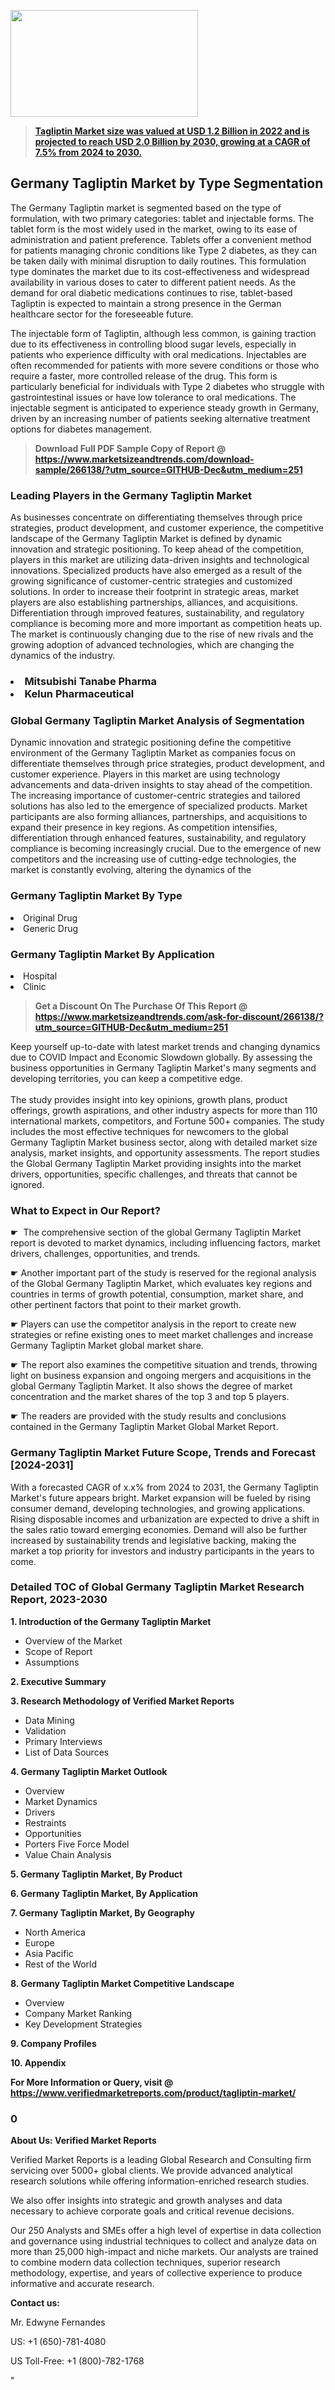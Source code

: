 <p><img class="alignnone size-medium wp-image-20088" src="https://ffe5etoiles.com/wp-content/uploads/2024/12/MST1-300x171.png" alt="" width="300" height="171" /></p><blockquote id="" class=""><strong><a href="https://www.marketsizeandtrends.com/download-sample/266138/?utm_source=GITHUB-Dec&utm_medium=251" target="_blank">Tagliptin Market size was valued at USD 1.2 Billion in 2022 and is projected to reach USD 2.0 Billion by 2030, growing at a CAGR of 7.5% from 2024 to 2030.</a></strong></blockquote><p><h2>Germany Tagliptin Market by Type Segmentation</h2><p>The Germany Tagliptin market is segmented based on the type of formulation, with two primary categories: tablet and injectable forms. The tablet form is the most widely used in the market, owing to its ease of administration and patient preference. Tablets offer a convenient method for patients managing chronic conditions like Type 2 diabetes, as they can be taken daily with minimal disruption to daily routines. This formulation type dominates the market due to its cost-effectiveness and widespread availability in various doses to cater to different patient needs. As the demand for oral diabetic medications continues to rise, tablet-based Tagliptin is expected to maintain a strong presence in the German healthcare sector for the foreseeable future.<p>The injectable form of Tagliptin, although less common, is gaining traction due to its effectiveness in controlling blood sugar levels, especially in patients who experience difficulty with oral medications. Injectables are often recommended for patients with more severe conditions or those who require a faster, more controlled release of the drug. This form is particularly beneficial for individuals with Type 2 diabetes who struggle with gastrointestinal issues or have low tolerance to oral medications. The injectable segment is anticipated to experience steady growth in Germany, driven by an increasing number of patients seeking alternative treatment options for diabetes management.</p><blockquote id="" class=""><strong>Download Full PDF Sample Copy of Report @<a title=" https://www.marketsizeandtrends.com/download-sample/266138/?utm_source=GITHUB-Dec&utm_medium=251" href="%20https://www.marketsizeandtrends.com/download-sample/266138/?utm_source=GITHUB-Dec&utm_medium=251" target="_blank"> https://www.marketsizeandtrends.com/download-sample/266138/?utm_source=GITHUB-Dec&utm_medium=251</a></strong></blockquote><h3 id="" class="">Leading Players in the&nbsp;Germany Tagliptin Market</h3><p>As businesses concentrate on differentiating themselves through price strategies, product development, and customer experience, the competitive landscape of the Germany Tagliptin Market is defined by dynamic innovation and strategic positioning. To keep ahead of the competition, players in this market are utilizing data-driven insights and technological innovations. Specialized products have also emerged as a result of the growing significance of customer-centric strategies and customized solutions. In order to increase their footprint in strategic areas, market players are also establishing partnerships, alliances, and acquisitions. Differentiation through improved features, sustainability, and regulatory compliance is becoming more and more important as competition heats up. The market is continuously changing due to the rise of new rivals and the growing adoption of advanced technologies, which are changing the dynamics of the industry.</p><h3 class=""></Li><Li>Mitsubishi Tanabe Pharma</Li><Li> Kelun Pharmaceutical</h3><h3 id="" class="">Global&nbsp;Germany Tagliptin Market Analysis of Segmentation</h3><p id="" class="">Dynamic innovation and strategic positioning define the competitive environment of the Germany Tagliptin Market as companies focus on differentiate themselves through price strategies, product development, and customer experience. Players in this market are using technology advancements and data-driven insights to stay ahead of the competition. The increasing importance of customer-centric strategies and tailored solutions has also led to the emergence of specialized products. Market participants are also forming alliances, partnerships, and acquisitions to expand their presence in key regions. As competition intensifies, differentiation through enhanced features, sustainability, and regulatory compliance is becoming increasingly crucial. Due to the emergence of new competitors and the increasing use of cutting-edge technologies, the market is constantly evolving, altering the dynamics of the</p><h3 id="" class="">Germany Tagliptin Market&nbsp;By Type</h3><p></Li><Li>Original Drug</Li><Li> Generic Drug</p><h3 id="" class="">Germany Tagliptin Market&nbsp;By Application</h3><p class=""></Li><Li>Hospital</Li><Li> Clinic</p><blockquote id="" class=""><strong>Get a Discount On The Purchase Of This Report @ <a href="https://www.marketsizeandtrends.com/ask-for-discount/266138/?utm_source=GITHUB-Dec&utm_medium=251" target="_blank">https://www.marketsizeandtrends.com/ask-for-discount/266138/?utm_source=GITHUB-Dec&utm_medium=251</a></strong></blockquote><p>Keep yourself up-to-date with latest market trends and changing dynamics due to COVID Impact and Economic Slowdown globally. By assessing the business opportunities in Germany Tagliptin Market's many segments and developing territories, you can keep a competitive edge. <br /> <br />The study provides insight into key opinions, growth plans, product offerings, growth aspirations, and other industry aspects for more than 110 international markets, competitors, and Fortune 500+ companies. The study includes the most effective techniques for newcomers to the global Germany Tagliptin Market business sector, along with detailed market size analysis, market insights, and opportunity assessments. The report studies the Global Germany Tagliptin Market providing insights into the market drivers, opportunities, specific challenges, and threats that cannot be ignored.<strong><br /></strong></p><div class="" data-test-id=""><h3><span class="">What to Expect in Our Report?</span></h3></div><div class="" data-test-id=""><p><span class="">☛&nbsp; The comprehensive section of the global Germany Tagliptin Market report is devoted to market dynamics, including influencing factors, market drivers, challenges, opportunities, and trends.</span></p></div><div class="" data-test-id=""><p><span class="">☛ Another important part of the study is reserved for the regional analysis of the Global Germany Tagliptin Market, which evaluates key regions and countries in terms of growth potential, consumption, market share, and other pertinent factors that point to their market growth.</span></p></div><div class="" data-test-id=""><p><span class="">☛ Players can use the competitor analysis in the report to create new strategies or refine existing ones to meet market challenges and increase Germany Tagliptin Market global market share.</span></p></div><div class="" data-test-id=""><p><span class="">☛ The report also examines the competitive situation and trends, throwing light on business expansion and ongoing mergers and acquisitions in the global Germany Tagliptin Market. It also shows the degree of market concentration and the market shares of the top 3 and top 5 players.</span></p></div><div class="" data-test-id=""><p><span class="">☛ The readers are provided with the study results and conclusions contained in the Germany Tagliptin Market Global Market Report.</span></p></div><div class="" data-test-id=""><h3><span class="">Germany Tagliptin Market Future Scope, Trends and Forecast [2024-2031]</span></h3></div><div class="" data-test-id=""><p><span class="">With a forecasted CAGR of x.x% from 2024 to 2031, the Germany Tagliptin Market's future appears bright. Market expansion will be fueled by rising consumer demand, developing technologies, and growing applications. Rising disposable incomes and urbanization are expected to drive a shift in the sales ratio toward emerging economies. Demand will also be further increased by sustainability trends and legislative backing, making the market a top priority for investors and industry participants in the years to come. <br /> </span></p></div><h3 id="" class="">Detailed TOC of Global Germany Tagliptin Market Research Report, 2023-2030</h3><p id="" class=""><strong>1. Introduction of the Germany Tagliptin Market</strong></p><ul><li>Overview of the Market</li><li>Scope of Report</li><li>Assumptions</li></ul><p id="" class=""><strong>2. Executive Summary</strong></p><p id="" class=""><strong>3. Research Methodology of Verified Market Reports</strong></p><ul><li>Data Mining</li><li>Validation</li><li>Primary Interviews</li><li>List of Data Sources</li></ul><p id="" class=""><strong>4. Germany Tagliptin Market Outlook</strong></p><ul><li>Overview</li><li>Market Dynamics</li><li>Drivers</li><li>Restraints</li><li>Opportunities</li><li>Porters Five Force Model</li><li>Value Chain Analysis</li></ul><p id="" class=""><strong>5. Germany Tagliptin Market, By Product</strong></p><p id="" class=""><strong>6. Germany Tagliptin Market, By Application</strong></p><p id="" class=""><strong>7. Germany Tagliptin Market, By Geography</strong></p><ul><li>North America</li><li>Europe</li><li>Asia Pacific</li><li>Rest of the World</li></ul><p id="" class=""><strong>8. Germany Tagliptin Market Competitive Landscape</strong></p><ul><li>Overview</li><li>Company Market Ranking</li><li>Key Development Strategies</li></ul><p id="" class=""><strong>9. Company Profiles</strong></p><p id="" class=""><strong>10. Appendix</strong></p><p><strong>For More Information or Query, visit&nbsp;@ <a href="https://www.verifiedmarketreports.com/product/tagliptin-market/" target="_blank">https://www.verifiedmarketreports.com/product/tagliptin-market/</a></strong></p><h3 id="" class="">0</h3><p id="" class=""><strong>About Us: Verified Market Reports</strong></p><p id="" class="">Verified Market Reports is a leading Global Research and Consulting firm servicing over 5000+ global clients. We provide advanced analytical research solutions while offering information-enriched research studies.</p><p id="" class="">We also offer insights into strategic and growth analyses and data necessary to achieve corporate goals and critical revenue decisions.</p><p id="" class="">Our 250 Analysts and SMEs offer a high level of expertise in data collection and governance using industrial techniques to collect and analyze data on more than 25,000 high-impact and niche markets. Our analysts are trained to combine modern data collection techniques, superior research methodology, expertise, and years of collective experience to produce informative and accurate research.</p><p id="" class=""><strong>Contact us:</strong></p><p id="" class="">Mr. Edwyne Fernandes</p><p id="" class="">US: +1 (650)-781-4080</p><p id="" class="">US Toll-Free: +1 (800)-782-1768</p><p>"</p>
